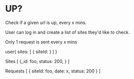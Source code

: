 # UP?

Check if a given url is up, every x mins.

User can log in and create a list of sites they'd like to check.

Only 1 request is sent every x mins

user{
  sites: [
    { siteId: }
  ]
}

Sites [
  {_id: foo, status: 200, }
]

Requests [
  { siteId: foo, date: x, status: 200 }
]